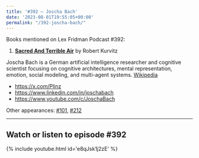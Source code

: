 ```yaml
---
title: '#392 – Joscha Bach'
date: '2023-08-01T19:55:05+00:00'
permalink: "/392-joscha-bach/"
---
```


Books mentioned on Lex Fridman Podcast #392:

1. <b><a href="https://www.goodreads.com/book/show/154527611-sacred-and-terrible-air" target="_blank" rel="noopener noreferrer">Sacred And Terrible Air</a></b> by Robert Kurvitz

Joscha Bach is a German artificial intelligence researcher and cognitive scientist focusing on cognitive architectures, mental representation, emotion, social modeling, and multi-agent systems. <a href="https://en.wikipedia.org/wiki/Joscha_Bach" target="_blank">Wikipedia</a>

- <a href="https://x.com/Plinz" target="_blank">https://x.com/Plinz</a>
- <a href="https://www.linkedin.com/in/joschabach" target="_blank">https://www.linkedin.com/in/joschabach</a>
- <a href="https://www.youtube.com/c/JoschaBach" target="_blank">https://www.youtube.com/c/JoschaBach</a>

Other appearances: [\#101](/101-joscha-bach/), [\#212](/212-joscha-bach/)

- - - - - -

## Watch or listen to episode #392

{% include youtube.html id='e8qJsk1j2zE' %}